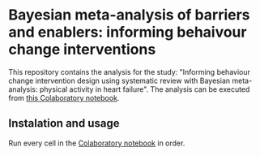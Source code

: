 
# Bayesian meta-analysis of barriers and enablers: informing behaivour change interventions 

This repository contains the analysis for the study: "Informing behaviour change intervention design using systematic review with Bayesian meta-analysis: physical activity in heart failure". The analysis can be executed from [this Colaboratory notebook](https://github.com/AliyaAM/bayesian_meta_analysis/blob/main/bayesian_meta_analysis.ipynb).

## Instalation and usage 
Run every cell in the [Colaboratory notebook](https://colab.research.google.com/drive/1FL0brVEzvMRHz-YcWNfdAYHnu958gJHZ#scrollTo=TdGB1Ctfh1RA) in order. 






